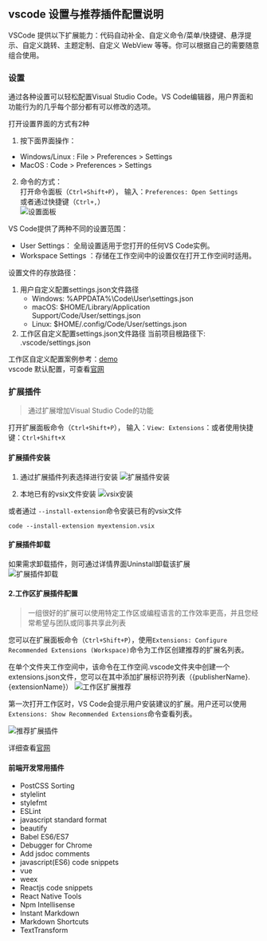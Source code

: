 ## vscode 设置与推荐插件配置说明
VSCode 提供以下扩展能力：代码自动补全、自定义命令/菜单/快捷键、悬浮提示、自定义跳转、主题定制、自定义 WebView 等等。你可以根据自己的需要随意组合使用。

### 设置
通过各种设置可以轻松配置Visual Studio Code。VS Code编辑器，用户界面和功能行为的几乎每个部分都有可以修改的选项。    

打开设置界面的方式有2种       
1. 按下面界面操作：     
- Windows/Linux  : File > Preferences > Settings
- MacOS : Code > Preferences > Settings

2. 命令的方式：   
打开命令面板（`Ctrl+Shift+P`）， 输入：`Preferences: Open Settings`       
或者通过快捷键（`Ctrl+,`）    
![设置面板](https://github.com/bxRita/document/blob/master/%E5%B7%A5%E5%85%B7/vscode/imgs/1.png)

VS Code提供了两种不同的设置范围：   
- User Settings： 全局设置适用于您打开的任何VS Code实例。
- Workspace Settings ：存储在工作空间中的设置仅在打开工作空间时适用。

设置文件的存放路径：  
1. 用户自定义配置settings.json文件路径
    - Windows: %APPDATA%\Code\User\settings.json
    - macOS: $HOME/Library/Application Support/Code/User/settings.json
    - Linux: $HOME/.config/Code/User/settings.json
2. 工作区自定义配置settings.json文件路径
    当前项目根路径下: .vscode/settings.json

工作区自定义配置案例参考：[demo](./demo/settings.json)       
vscode 默认配置，可查看[官网](https://code.visualstudio.com/docs/getstarted/settings#_default-settings)    

### 扩展插件
> 通过扩展增加Visual Studio Code的功能

打开扩展面板命令（`Ctrl+Shift+P`）， 输入：`View: Extensions`：或者使用快捷键：`Ctrl+Shift+X`

#### 扩展插件安装
1. 通过扩展插件列表选择进行安装
![扩展插件安装](https://github.com/bxRita/document/blob/master/%E5%B7%A5%E5%85%B7/vscode/imgs/2.png)

2. 本地已有的vsix文件安装
![vsix安装](https://github.com/bxRita/document/blob/master/%E5%B7%A5%E5%85%B7/vscode/imgs/4.png)

或者通过 `--install-extension`命令安装已有的vsix文件
```
code --install-extension myextension.vsix
```

#### 扩展插件卸载
如果需求卸载插件，则可通过详情界面Uninstall卸载该扩展   
![扩展插件卸载](https://github.com/bxRita/document/blob/master/%E5%B7%A5%E5%85%B7/vscode/imgs/3.png)

#### 2.工作区扩展插件配置
> 一组很好的扩展可以使用特定工作区或编程语言的工作效率更高，并且您经常希望与团队或同事共享此列表

您可以在扩展面板命令（`Ctrl+Shift+P`），使用`Extensions: Configure Recommended Extensions (Workspace)`命令为工作区创建推荐的扩展名列表。

在单个文件夹工作空间中，该命令在工作空间.vscode文件夹中创建一个extensions.json文件，您可以在其中添加扩展标识符列表（{publisherName}.{extensionName}）
![工作区扩展推荐](https://github.com/bxRita/document/blob/master/%E5%B7%A5%E5%85%B7/vscode/imgs/5.png)

第一次打开工作区时，VS Code会提示用户安装建议的扩展。用户还可以使用`Extensions: Show Recommended Extensions`命令查看列表。

![推荐扩展插件](https://github.com/bxRita/document/blob/master/%E5%B7%A5%E5%85%B7/vscode/imgs/6.png)

详细查看[官网](https://code.visualstudio.com/docs/editor/extension-gallery#_workspace-recommended-extensions)

#### 前端开发常用插件    
- PostCSS Sorting
- stylelint
- stylefmt
- ESLint
- javascript standard format
- beautify
- Babel ES6/ES7
- Debugger for Chrome
- Add jsdoc comments
- javascript(ES6) code snippets
- vue
- weex
- Reactjs code snippets
- React Native Tools
- Npm Intellisense
- Instant Markdown
- Markdown Shortcuts
- TextTransform
